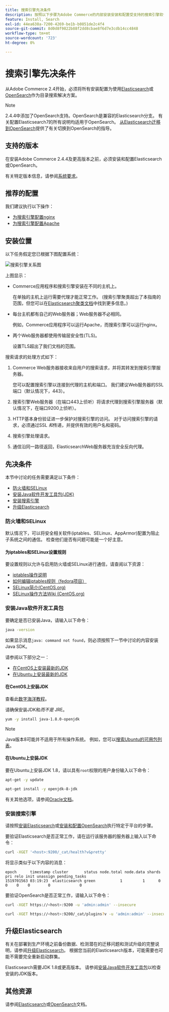 ```yaml
---
title: 搜索引擎先决条件
description: 按照以下步骤为Adobe Commerce的内部安装安装和配置受支持的搜索引擎软件。
feature: Install, Search
exl-id: 44ea638a-7200-4269-be1b-b0851de2c4f4
source-git-commit: 8d0d8f9822b88f2dd8cbae8f6d7e3cdb14cc4848
workflow-type: tm+mt
source-wordcount: '723'
ht-degree: 0%

---
```


# 搜索引擎先决条件

从Adobe Commerce 2.4开始，必须将所有安装配置为使用[Elasticsearch](https://www.elastic.co)或[OpenSearch](https://opensearch.org/)作为目录搜索解决方案。

>[!NOTE]
>
>2.4.4中添加了OpenSearch支持。OpenSearch是兼容的Elasticsearch分支。 有关配置Elasticsearch7的所有说明均适用于OpenSearch。 [从Elasticsearch迁移到OpenSearch](../../../upgrade/prepare/opensearch-migration.md)提供了有关切换到OpenSearch的指导。

## 支持的版本

在安装Adobe Commerce 2.4.4及更高版本之前，必须安装和配置Elasticsearch或OpenSearch。

有关特定版本信息，请参阅[系统要求](../../system-requirements.md)。

## 推荐的配置

我们建议执行以下操作：

* [为搜索引擎配置nginx](configure-nginx.md)
* [为搜索引擎配置Apache](configure-apache.md)

## 安装位置

以下任务假定您已根据下图配置系统：

![搜索引擎关系图](../../../assets/installation/search-engine-config.svg)

上图显示：

* Commerce应用程序和搜索引擎安装在不同的主机上。

  在单独的主机上运行需要代理才能正常工作。 (搜索引擎聚类超出了本指南的范围，但您可以在[Elasticsearch聚类文档](https://www.elastic.co/guide/en/elasticsearch/guide/current/distributed-cluster.html)中找到更多信息。)

* 每台主机都有自己的Web服务器；Web服务器不必相同。

  例如，Commerce应用程序可以运行Apache，而搜索引擎可以运行nginx。

* 两个Web服务器都使用传输层安全性(TLS)。

  设置TLS超出了我们文档的范围。

搜索请求的处理方式如下：

1. Commerce Web服务器接收来自用户的搜索请求，并将其转发到搜索引擎服务器。

   您可以配置搜索引擎以连接到代理的主机和端口。 我们建议Web服务器的SSL端口（默认情况下，443）。

1. 搜索引擎Web服务器（在端口443上侦听）将请求代理到搜索引擎服务器（默认情况下，在端口9200上侦听）。

1. HTTP基本身份验证进一步保护对搜索引擎的访问。 对于访问搜索引擎的请求，必须通过SSL *和*&#x200B;传递，并提供有效的用户名和密码。

1. 搜索引擎处理请求。

1. 通信沿同一路径返回，ElasticsearchWeb服务器充当安全反向代理。

## 先决条件

本节中讨论的任务需要满足以下条件：

* [防火墙和SELinux](#firewall-and-selinux)
* [安装Java软件开发工具包(JDK)](#install-the-java-software-development-kit)
* [安装搜索引擎](#install-the-search-engine)
* [升级Elasticsearch](#upgrading-elasticsearch)

### 防火墙和SELinux

默认情况下，可以将安全相关软件(iptables、SELinux、AppArmor)配置为阻止子系统之间的通信。 检查他们是否有问题可能是一个好主意。

#### 为iptables和SELinux设置规则

要设置规则以允许与启用防火墙或SELinux进行通信，请查阅以下资源：

* [iptables操作说明](https://help.ubuntu.com/community/IptablesHowTo)
* [如何编辑iptables规则（fedora项目）](https://fedoraproject.org/wiki/How_to_edit_iptables_rules)
* [SELinux简介(CentOS.org)](https://www.centos.org)
* [SELinux操作方法Wiki (CentOS.org)](https://wiki.centos.org/HowTos/SELinux)

### 安装Java软件开发工具包

要确定是否已安装Java，请输入以下命令：

```bash
java -version
```

如果显示消息`java: command not found`，则必须按照下一节中讨论的内容安装Java SDK。

请参阅以下部分之一：

* [在CentOS上安装最新的JDK](#install-the-jdk-on-centos)
* [在Ubuntu上安装最新的JDK](#install-the-jdk-on-ubuntu)

#### 在CentOS上安装JDK

查看此[数字海洋教程](https://www.digitalocean.com/community/tutorials/how-to-install-java-on-centos-and-fedora#install-oracle-java-8)。

请确保安装JDK和&#x200B;*而不是* JRE。

```bash
yum -y install java-1.8.0-openjdk
```

>[!NOTE]
>
>Java版本8可能并不适用于所有操作系统。 例如，您可以[搜索Ubuntu的可用包列表](https://packages.ubuntu.com/)。

#### 在Ubuntu上安装JDK

要在Ubuntu上安装JDK 1.8，请以具有`root`权限的用户身份输入以下命令：

```bash
apt-get -y update
```

```bash
apt-get install -y openjdk-8-jdk
```

有关其他选项，请参阅[Oracle文档](https://docs.oracle.com/javase/8/docs/technotes/guides/install/install_overview.html)。

### 安装搜索引擎

请按照[安装Elasticsearch](https://www.elastic.co/guide/en/elasticsearch/reference/current/install-elasticsearch.html)或[安装和配置OpenSearch](https://opensearch.org/docs/latest/opensearch/install/index/)执行特定于平台的步骤。

要验证Elasticsearch是否正常工作，请在运行该服务器的服务器上输入以下命令：

```bash
curl -XGET '<host>:9200/_cat/health?v&pretty'
```

将显示类似于以下内容的消息：

```terminal
epoch      timestamp cluster       status node.total node.data shards pri relo init unassign pending_tasks
1519701563 03:19:23  elasticsearch green           1         1      0   0    0    0        0             0
```

要验证OpenSearch是否正常工作，请输入以下命令：

```bash
curl -XGET https://<host>:9200 -u 'admin:admin' --insecure
```

```bash
curl -XGET https://<host>:9200/_cat/plugins?v -u 'admin:admin' --insecure
```

## 升级Elasticsearch

有关在部署到生产环境之前备份数据、检测潜在的迁移问题和测试升级的完整说明，请参阅[升级Elasticsearch](https://www.elastic.co/guide/en/elasticsearch/reference/current/setup-upgrade.html)。 根据您当前的Elasticsearch版本，可能需要也可能不需要完全重新启动群集。

Elasticsearch需要JDK 1.8或更高版本。 请参阅[安装Java软件开发工具包](#install-the-java-software-development-kit)以检查安装的JDK版本。

## 其他资源

请参阅[Elasticsearch](https://www.elastic.co/guide/en/elasticsearch/reference/current/index.html)或[OpenSearch](https://opensearch.org/docs/latest/)文档。
